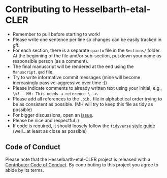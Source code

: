 # Contributing to Hesselbarth-etal-CLER

-   Remember to pull before starting to work!
-   Please write one sentence per line so changes can be easily tracked in *git*.
-   For each section, there is a separate `quarto` file in the `Sections/` folder. At the beginning of the file and/or sub-section, put down your name as responsible person (as a comment).
-   The final manuscript will be rendered at the end using the `Manuscript.qmd` file.
-   Try to write informative commit messages (mine will become increasingly passive-aggressive over time :))
-   Please indicate comments to already written text using your initial, e.g., `\<!-- MH: This needs a reference \-->`.
-   Please add all references to the `.bib.` file in alphabetical order trying to be as consistent as possible. (MH will try to keep this file as tidy as possible)
-   For bigger discussions, open an [issue](https://github.com/r-spatialecology/Hesselbarth-etal-CLER/issues).
-   Please be nice and respectful :)
-   If code is required, it should loosely follow the `tidyverse` [style guide](https://style.tidyverse.org) (well...at least as close as possible)

## Code of Conduct

Please note that the Hesselbarth-etal-CLER project is released with a [Contributor Code of Conduct](CODE_OF_CONDUCT.md). By contributing to this project you agree to abide by its terms.
